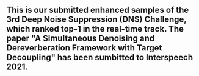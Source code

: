 ## This is our submitted enhanced samples of the 3rd Deep Noise Suppression (DNS) Challenge, which ranked top-1 in the real-time track. The paper "A Simultaneous Denoising and Dereverberation Framework with Target Decoupling" has been sumbitted to Interspeech 2021.

